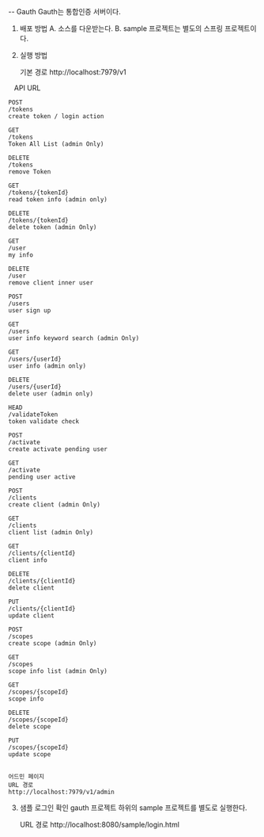 -- Gauth
Gauth는 통합인증 서버이다.


1. 배포 방법
    A. 소스를 다운받는다.
    B. sample 프로젝트는 별도의 스프링 프로젝트이다.


2. 실행 방법

    기본 경로
    http://localhost:7979/v1

    API URL
    
    
    POST
    /tokens
    create token / login action

    GET
    /tokens
    Token All List (admin Only)

    DELETE
    /tokens
    remove Token

    GET
    /tokens/{tokenId}
    read token info (admin only)

    DELETE
    /tokens/{tokenId}
    delete token (admin Only)

    GET
    /user
    my info

    DELETE
    /user
    remove client inner user

    POST
    /users
    user sign up

    GET
    /users
    user info keyword search (admin Only)

    GET
    /users/{userId}
    user info (admin only)

    DELETE
    /users/{userId}
    delete user (admin only)

    HEAD
    /validateToken
    token validate check

    POST
    /activate
    create activate pending user

    GET
    /activate
    pending user active

    POST
    /clients
    create client (admin Only)

    GET
    /clients
    client list (admin Only)

    GET
    /clients/{clientId}
    client info

    DELETE
    /clients/{clientId}
    delete client

    PUT
    /clients/{clientId}
    update client

    POST
    /scopes
    create scope (admin Only)

    GET
    /scopes
    scope info list (admin Only)

    GET
    /scopes/{scopeId}
    scope info

    DELETE
    /scopes/{scopeId}
    delete scope

    PUT
    /scopes/{scopeId}
    update scope


    어드민 페이지
    URL 경로
    http://localhost:7979/v1/admin

3. 샘플 로그인 확인
    gauth 프로젝트 하위의 sample 프로젝트를 별도로 실행한다.

    URL 경로
    http://localhost:8080/sample/login.html

